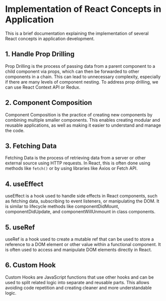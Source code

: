 # Implementation of React Concepts in Application

This is a brief documentation explaining the implementation of several React concepts in application development.

## 1. Handle Prop Drilling

Prop Drilling is the process of passing data from a parent component to a child component via props, which can then be forwarded to other components in a chain. This can lead to unnecessary complexity, especially if there are many levels of component nesting. To address prop drilling, we can use React Context API or Redux.

## 2. Component Composition

Component Composition is the practice of creating new components by combining multiple smaller components. This enables creating modular and reusable applications, as well as making it easier to understand and manage the code.

## 3. Fetching Data

Fetching Data is the process of retrieving data from a server or other external source using HTTP requests. In React, this is often done using methods like `fetch()` or by using libraries like Axios or Fetch API.

## 4. useEffect

useEffect is a hook used to handle side effects in React components, such as fetching data, subscribing to event listeners, or manipulating the DOM. It is similar to lifecycle methods like componentDidMount, componentDidUpdate, and componentWillUnmount in class components.

## 5. useRef

useRef is a hook used to create a mutable ref that can be used to store a reference to a DOM element or other value within a functional component. It is often used to access and manipulate DOM elements directly in React.

## 6. Custom Hook

Custom Hooks are JavaScript functions that use other hooks and can be used to split related logic into separate and reusable parts. This allows avoiding code repetition and creating cleaner and more understandable logic.
